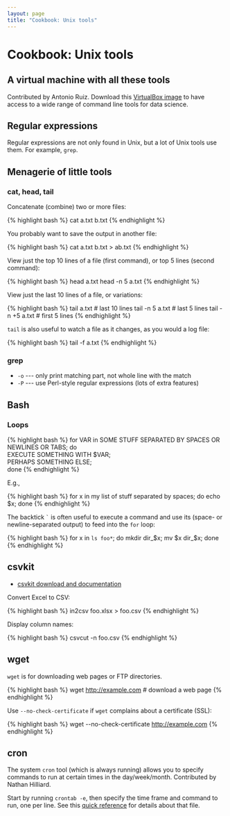 ```yaml
---
layout: page
title: "Cookbook: Unix tools"
---
```


# Cookbook: Unix tools

## A virtual machine with all these tools

Contributed by Antonio Ruiz. Download this [VirtualBox image](http://datascienceatthecommandline.com/#dst) to have access to a wide range of command line tools for data science.

## Regular expressions

Regular expressions are not only found in Unix, but a lot of Unix tools use them. For example, `grep`.


## Menagerie of little tools

### cat, head, tail

Concatenate (combine) two or more files:

{% highlight bash %}
cat a.txt b.txt
{% endhighlight %}

You probably want to save the output in another file:

{% highlight bash %}
cat a.txt b.txt > ab.txt
{% endhighlight %}

View just the top 10 lines of a file (first command), or top 5 lines (second command):

{% highlight bash %}
head a.txt
head -n 5 a.txt
{% endhighlight %}

View just the last 10 lines of a file, or variations:

{% highlight bash %}
tail a.txt         # last 10 lines
tail -n 5 a.txt    # last 5 lines
tail -n +5 a.txt   # first 5 lines
{% endhighlight %}

`tail` is also useful to watch a file as it changes, as you would a log file:

{% highlight bash %}
tail -f a.txt
{% endhighlight %}

### grep

- `-o` --- only print matching part, not whole line with the match
- `-P` --- use Perl-style regular expressions (lots of extra features)

## Bash

### Loops

{% highlight bash %}
for VAR in SOME STUFF SEPARATED BY SPACES OR NEWLINES OR TABS; do \
  EXECUTE SOMETHING WITH $VAR; \
  PERHAPS SOMETHING ELSE; \
done
{% endhighlight %}

E.g.,

{% highlight bash %}
for x in my list of stuff separated by spaces; do echo $x; done
{% endhighlight %}

The backtick <code>\`</code> is often useful to execute a command and use its (space- or newline-separated output) to feed into the `for` loop:

{% highlight bash %}
for x in `ls foo*`; do mkdir dir_$x; mv $x dir_$x; done
{% endhighlight %}

## csvkit

- [csvkit download and documentation](http://csvkit.readthedocs.org/en/0.9.0/)

Convert Excel to CSV:

{% highlight bash %}
in2csv foo.xlsx > foo.csv
{% endhighlight %}

Display column names:

{% highlight bash %}
csvcut -n foo.csv
{% endhighlight %}

## wget

`wget` is for downloading web pages or FTP directories.

{% highlight bash %}
wget http://example.com  # download a web page
{% endhighlight %}

Use `--no-check-certificate` if `wget` complains about a certificate (SSL):

{% highlight bash %}
wget --no-check-certificate http://example.com
{% endhighlight %}

## cron

The system `cron` tool (which is always running) allows you to specify commands to run at certain times in the day/week/month. Contributed by Nathan Hilliard.

Start by running `crontab -e`, then specify the time frame and command to run, one per line. See this [quick reference](http://www.adminschoice.com/crontab-quick-reference) for details about that file.


